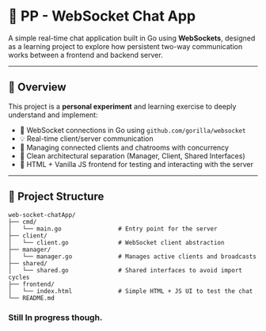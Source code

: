 # 💬 PP - WebSocket Chat App

A simple real-time chat application built in Go using **WebSockets**, designed as a learning project to explore how persistent two-way communication works between a frontend and backend server.

---

## 🚀 Overview

This project is a **personal experiment** and learning exercise to deeply understand and implement:

- 🔌 WebSocket connections in Go using `github.com/gorilla/websocket`
- 💡 Real-time client/server communication
- 🧠 Managing connected clients and chatrooms with concurrency
- 🧱 Clean architectural separation (Manager, Client, Shared Interfaces)
- 🧪 HTML + Vanilla JS frontend for testing and interacting with the server

---

## 📁 Project Structure

```text
web-socket-chatApp/
├── cmd/
│   └── main.go                # Entry point for the server
├── client/
│   └── client.go              # WebSocket client abstraction
├── manager/
│   └── manager.go             # Manages active clients and broadcasts
├── shared/
│   └── shared.go              # Shared interfaces to avoid import cycles
├── frontend/
│   └── index.html             # Simple HTML + JS UI to test the chat
└── README.md
```

### Still In progress though.
